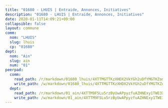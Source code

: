 ```yaml
---
title: "01680 - LHUIS | Entraide, Annonces, Initiatives"
description: "01680 - LHUIS | Entraide, Annonces, Initiatives"
date: 2020-01-11T14:09:21+09:00
collapsible: false
layout: commune
comm:
  nom: "LHUIS"
  slug: lhuis
  cp: "01680"
dept:
  nom: "Ain"
  slug: ain
  num: "01"
peerpad:
  comm:
    read_path: /r/markdown/01680_lhuis/4XTTMGTTKzXHDX2VkYGh2uDfYMGTKZom9594WSbXZjxJYcEDz
    write_path: /w/markdown/01680_lhuis/4XTTMGTTKzXHDX2VkYGh2uDfYMGTKZom9594WSbXZjxJYcEDz-K3TgTxMYuZig8rnwwFrv9HvFz88nU9bnJZpo9jmGz7PhG14dF5toS7P6nSzNF5pSEPYoUheJeNVZCUZp6z4Hnh9HaMAy7ByjCjt1hgyENoTpSDFzfADoRYFriRW14s7BA5y4AKqE
  dept:
    read_path: /r/markdown/01_ain/4XTTM9F5Lu5rzByUwAPpyzfuAZHNExy1TWE3X3wiTrPFfiAJr
    write_path: /w/markdown/01_ain/4XTTM9F5Lu5rzByUwAPpyzfuAZHNExy1TWE3X3wiTrPFfiAJr-K3TgUnxzeFoJA4CB58vXNvKXURJneTNZHUsypAQGicGiZu7AS2sPbjspGpj7s3MmMv58YhkLaSUMQMHaiKAfoMv6wF36Urxbqqh8MmnXpnKkbVhnAishABEkMRAiyAt8GGJ1Jer2
---
```


